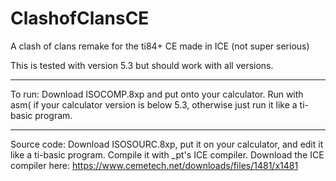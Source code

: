# ClashofClansCE
A clash of clans remake for the ti84+ CE made in ICE (not super serious)

This is tested with version 5.3 but should work with all versions.

------------------------------------
To run:
Download ISOCOMP.8xp and put onto your calculator. Run with asm( if your calculator version is below 5.3, otherwise just run it like a ti-basic program.

------------------------------------
Source code:
Download ISOSOURC.8xp, put it on your calculator, and edit it like a ti-basic program. Compile it with _pt's ICE compiler. Download the ICE compiler here: https://www.cemetech.net/downloads/files/1481/x1481
